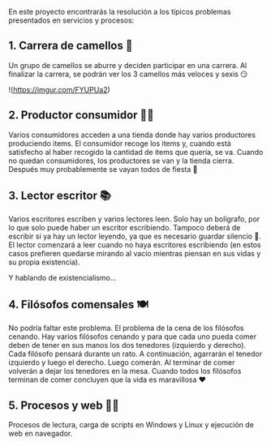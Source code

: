 En este proyecto encontrarás la resolución a los típicos problemas presentados en servicios y procesos:

## 1. Carrera de camellos 🐫
Un grupo de camellos se aburre y deciden participar en una carrera. Al finalizar la carrera, se podrán ver los 3 camellos más veloces y sexis 😏

!(https://imgur.com/FYUPUa2)

## 2. Productor consumidor 👷‍♀️
Varios consumidores acceden a una tienda donde hay varios productores produciendo items. El consumidor recoge los items y, cuando está satisfecho al haber recogido la cantidad de items que quería, se va. Cuando no quedan consumidores, los productores se van y la tienda cierra. Después muy probablemente se vayan todos de fiesta 🥳

## 3. Lector escritor 📚
Varios escritores escriben y varios lectores leen. Solo hay un bolígrafo, por lo que solo puede haber un escritor escribiendo. Tampoco deberá de escribir si ya hay un lector leyendo, ya que es necesario guardar silencio 🤫. El lector comenzará a leer cuando no haya escritores escribiendo (en estos casos prefieren quedarse mirando al vacío mientras piensan en sus vidas y su propia existencia).

Y hablando de existencialismo...

## 4. Filósofos comensales 🍽
No podría faltar este problema. El problema de la cena de los filósofos cenando. Hay varios filósofos cenando y para que cada uno pueda comer deben de tener en sus manos los dos tenedores (izquierdo y derecho). Cada filósofo pensará durante un rato. A continuación, agarrarán el tenedor izquierdo y luego el derecho. Luego comerán. Al terminar de comer volverán a dejar los tenedores en la mesa. Cuando todos los filósofos terminan de comer concluyen que la vida es maravillosa ♥

## 5. Procesos y web 👨‍💻
Procesos de lectura, carga de scripts en Windows y Linux y ejecución de web en navegador.
